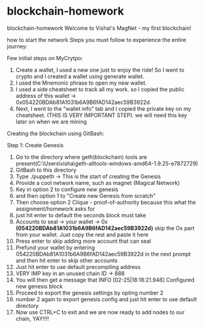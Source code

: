 # blockchain-homework
blockchain-homework
Welcome to Vishal's MagNet - my first blockchain! 

 how to start the network
 Steps you must follow to experience the entire journey: 

Few initial steps on MyCrytpo: 
 1. Create a wallet, I used a new one just to enjoy the ride! So I went to crypto and I created a wallet using generate wallet. 
 2. I used the Mnemonic phrase to open my new wallet. 
 3. I used a side cheatsheet to track all my work. so I copied the public address of this wallet -> 0x054220BDAb81A1031b6A9B6fAD142aec59B3922d
 4. Next, I went to the "wallet info" tab and I copied the private key on my cheatsheet. (THIS IS VERY IMPORTANT STEP). we will need this key later on when we are mining

Creating the blockchain using GitBash:

Step 1: Create Genesis

1. Go to the directory where geth(blockchain) tools are present(C:\Users\visha\geth-alltools-windows-amd64-1.9.25-e7872729)
2. GitBash to this directory
3. Type ./puppeth -> This is the start of creating the Genesis
4. Provide a cool network name, such as magnet (Magical Network) 
5. Key in option 2 to configure new genesis
6. and then option 1 to "Create new Genesis from scratch" 
7. Then choose option 2  Clique - proof-of-authority because this what the assignment/homework asks for
8. just hit enter to default the seconds block must take
9. Accounts to seal -> your wallet -> 0x **(054220BDAb81A1031b6A9B6fAD142aec59B3922d)** skip the Ox part from your wallet. Just copy the rest and paste it here
10. Press enter to skip adding more account that can seal 
11. Prefund your wallet by entering 054220BDAb81A1031b6A9B6fAD142aec59B3922d in the next prompt and then hit enter to skip other accounts
12. Just hit enter to use default precompiling address
13. VERY IMP key in an unused chain ID -> 888
14. You will then get a message that INFO [02-25|18:18:21.946] Configured new genesis block
15. Proceed to export the genesis settings by opting number 2 
16. number 2 again to export genesis config and just hit enter to use default directory 
17. Now use CTRL+C to exit and we are now ready to add nodes to our chain, YAY!!!!





 
 
 
